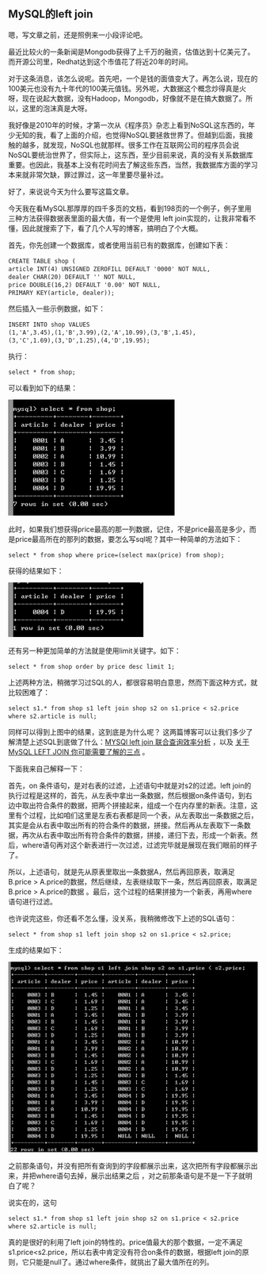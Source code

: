 ## MySQL的left join

嗯，写文章之前，还是照例来一小段评论吧。

最近比较火的一条新闻是Mongodb获得了上千万的融资，估值达到十亿美元了。而开源公司里，Redhat达到这个市值花了将近20年的时间。

对于这条消息，该怎么说呢。首先吧，一个是钱的面值变大了。再怎么说，现在的100美元也没有九十年代的100美元值钱。另外呢，大数据这个概念炒得真是火呀，现在说起大数据，没有Hadoop，Mongodb，好像就不是在搞大数据了。所以，这里的泡沫真是大呀。

我好像是2010年的时候，才第一次从《程序员》杂志上看到NoSQL这东西的，年少无知的我，看了上面的介绍，也觉得NoSQL要拯救世界了。但越到后面，我接触的越多，就发现，NoSQL也就那样。很多工作在互联网公司的程序员会说NoSQL要统治世界了，但实际上，这东西，至少目前来说，真的没有关系数据库重要。也因此，我基本上没有花时间去了解这些东西，当然，我数据库方面的学习本来就非常欠缺，罪过罪过，这一年里要尽量补过。

好了，来说说今天为什么要写这篇文章。

今天我在看MySQL那厚厚的四千多页的文档，看到198页的一个例子，例子里用三种方法获得数据表里面的最大值，有一个是使用 left join实现的，让我非常看不懂，因此就搜索了下，看了几个人写的博客，搞明白了个大概。

首先，你先创建一个数据库，或者使用当前已有的数据库，创建如下表：

    CREATE TABLE shop (
    article INT(4) UNSIGNED ZEROFILL DEFAULT '0000' NOT NULL,
    dealer CHAR(20) DEFAULT '' NOT NULL,
    price DOUBLE(16,2) DEFAULT '0.00' NOT NULL,
    PRIMARY KEY(article, dealer));

然后插入一些示例数据，如下：

    INSERT INTO shop VALUES
    (1,'A',3.45),(1,'B',3.99),(2,'A',10.99),(3,'B',1.45),
    (3,'C',1.69),(3,'D',1.25),(4,'D',19.95);

执行：

    select * from shop;

可以看到如下的结果：

![result](img/35.png)

此时，如果我们想获得price最高的那一列数据，记住，不是price最高是多少，而是price最高所在的那列的数据，要怎么写sql呢？其中一种简单的方法如下：

    select * from shop where price=(select max(price) from shop);

获得的结果如下：

![max](img/36.png)

还有另一种更加简单的方法就是使用limit关键字。如下：

    select * from shop order by price desc limit 1;

上述两种方法，稍微学习过SQL的人，都很容易明白意思，然而下面这种方式，就比较困难了：

    select s1.* from shop s1 left join shop s2 on s1.price < s2.price
    where s2.article is null;

同样可以得到上图中的结果，这到底是为什么呢？ 这两篇博客可以让我们多少了解清楚上述SQL到底做了什么：[MYSQl left join 联合查询效率分析](http://www.ccvita.com/90.html) ，以及 [关于 MySQL LEFT JOIN 你可能需要了解的三点](http://www.oschina.net/question/89964_65912) 。

下面我来自己解释一下：

首先，on 条件语句，是对右表的过滤，上述语句中就是对s2的过滤。left join的执行过程是这样的，首先，从左表中拿出一条数据，然后根据on条件语句，到右边中取出符合条件的数据，把两个拼接起来，组成一个在内存里的新表。注意，这里有个过程，比如咱们这里是左表右表都是同一个表，从左表取出一条数据之后，其实是会从右表中取出所有的符合条件的数据，拼接。然后再从左表取下一条数据，再次从右表中取出所有符合条件的数据，拼接，递归下去，形成一个新表。然后，where语句再对这个新表进行一次过滤，过滤完毕就是展现在我们眼前的样子了。

所以，上述语句，就是先从原表里取出一条数据A，然后再回原表，取满足B.price > A.price的数据，然后继续，左表继续取下一条，然后再回原表，取满足B.price > A.price的数据 。最后，这个过程的结果拼接为一个新表，再用where语句进行过滤。

也许说完这些，你还看不怎么懂，没关系，我稍微修改下上述的SQL语句：

    select * from shop s1 left join shop s2 on s1.price < s2.price;

生成的结果如下：

![result](img/37.png)

之前那条语句，并没有把所有查询到的字段都展示出来，这次把所有字段都展示出来，并把where语句去掉，展示出结果之后 ，对之前那条语句是不是一下子就明白了呢？
    
说实在的，这句

    select s1.* from shop s1 left join shop s2 on s1.price < s2.price
    where s2.article is null;

真的是很好的利用了left join的特性的。price值最大的那个数据，一定不满足 s1.price<s2.price，所以右表中肯定没有符合on条件的数据，根据left join的原则，它只能是null了。通过where条件，就挑出了最大值所在的列。

